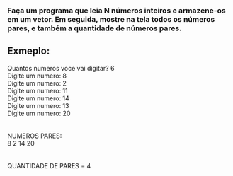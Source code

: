 <h3>
Faça um programa que leia N números inteiros e armazene-os em um vetor. Em seguida, mostre na tela todos os números pares, e também a quantidade de números pares. 
</h3>

<h2>Exmeplo:</h2>

<p>
Quantos numeros voce vai digitar? 6 <br>
Digite um numero: 8 <br>
Digite um numero: 2 <br>
Digite um numero: 11 <br>
Digite um numero: 14 <br>
Digite um numero: 13 <br>
Digite um numero: 20 <br>
 <br><br>
NUMEROS PARES: <br>
8  2  14  20 <br>
 <br><br>
QUANTIDADE DE PARES = 4 
</p>